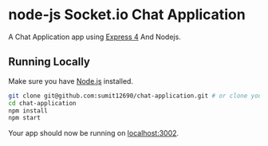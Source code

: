 # node-js Socket.io Chat Application

A Chat Application app using [Express 4](http://expressjs.com/) And Nodejs.

## Running Locally

Make sure you have [Node.js](http://nodejs.org/) installed.

```sh
git clone git@github.com:sumit12690/chat-application.git # or clone your own fork
cd chat-application
npm install
npm start
```

Your app should now be running on [localhost:3002](http://localhost:3002/).

